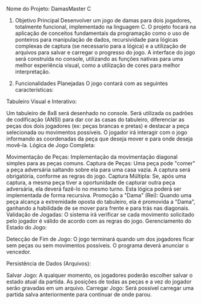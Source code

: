 
Nome do Projeto: DamasMaster C
1. Objetivo Principal
Desenvolver um jogo de damas para dois jogadores, totalmente funcional, implementado na linguagem C. O projeto focará na aplicação de conceitos fundamentais da programação como o uso de ponteiros para manipulação de dados, recursividade para lógicas complexas de captura (se necessario para a lógica) e a utilização de arquivos para salvar e carregar o progresso do jogo. A interface do jogo será construída no console, utilizando as funções nativas para uma melhor experiência visual, como a utilização de cores para melhor interpretação.

2. Funcionalidades Planejadas
O jogo contará com as seguintes características:

Tabuleiro Visual e Interativo:

Um tabuleiro de 8x8 será desenhado no console.
Será utilizada os padrões de codificação (ANSI) para dar cor às casas do tabuleiro, diferenciar as peças dos dois jogadores (ex: peças brancas e pretas) e destacar a peça selecionada ou movimentos possíveis.
O jogador irá interagir com o jogo informando as coordenadas da peça que deseja mover e para onde deseja movê-la.
Lógica de Jogo Completa:

Movimentação de Peças: Implementação da movimentação diagonal simples para as peças comuns.
Captura de Peças: Uma peça pode "comer" a peça adversária saltando sobre ela para uma casa vazia. A captura será obrigatória, conforme as regras do jogo.
Captura Múltipla: Se, após uma captura, a mesma peça tiver a oportunidade de capturar outra peça adversária, ela deverá fazê-lo no mesmo turno. Esta lógica poderá ser implementada de forma recursiva.
Promoção a "Dama" (Rei): Quando uma peça alcança a extremidade oposta do tabuleiro, ela é promovida a "Dama", ganhando a habilidade de se mover para frente e para trás nas diagonais.
Validação de Jogadas: O sistema irá verificar se cada movimento solicitado pelo jogador é válido de acordo com as regras do jogo.
Gerenciamento do Estado do Jogo:

Detecção de Fim de Jogo: O jogo terminará quando um dos jogadores ficar sem peças ou sem movimentos possíveis. O programa deverá anunciar o vencedor.

Persistência de Dados (Arquivos):

Salvar Jogo: A qualquer momento, os jogadores poderão escolher salvar o estado atual da partida. As posições de todas as peças e a vez do jogador serão gravadas em um arquivo.
Carregar Jogo: Será possível carregar uma partida salva anteriormente para continuar de onde parou.



